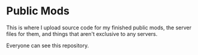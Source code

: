 # Public Mods
This is where I upload source code for my finished public mods, the server files for them, and things that aren't exclusive to any servers.

Everyone can see this repository.
